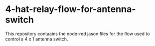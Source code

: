 # 4-hat-relay-flow-for-antenna-switch

This repository contaains the node-red jason files for the flow used to control a 4 x 1 antenna switch.
